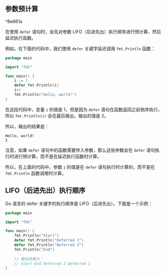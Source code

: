 ## 参数预计算

^8e661a

在使用 `defer` 语句时，会先对参数 LIFO（后进先出）执行顺序进行预计算，然后延迟执行函数。

例如，在下面的代码中，我们使用 `defer` 关键字延迟调用 `fmt.Println` 函数：

```go
package main

import "fmt"

func main() {
    i := 1
    defer fmt.Println(i)
    i++
    fmt.Println("Hello, world!")
}

```

在这段代码中，变量 `i` 的值是 1，但是因为 `defer` 语句在函数返回之前倒序执行，所以 `fmt.Println(i)` 会在最后输出，输出的值是 2。

所以，输出的结果是：

```
Hello, world!
2
```

注意，如果 `defer` 语句中的函数需要传入参数，那么这些参数会在 `defer` 语句执行时进行预计算，而不是在延迟执行函数时计算。

所以，在上面的代码中，参数 `i` 的值是在 `defer` 语句执行时计算的，而不是在 `fmt.Println` 函数调用时计算。

## LIFO（后进先出）执行顺序

Go 语言的 defer 关键字的执行顺序是 LIFO（后进先出）。下面是一个示例：

```go
package main

import "fmt"

func main() {
	fmt.Println("Start")
	defer fmt.Println("Deferred 1")
	defer fmt.Println("Deferred 2")
	fmt.Println("End")
	
	// 输出结果为：
	// Start End Deferred 2 Deferred 1
}
```

